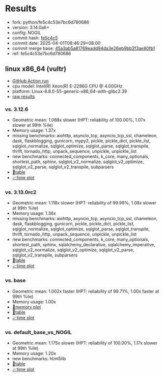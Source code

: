 # Results

- fork: python/fe5c4c53e7bc6d780686
- version: 3.14.0a6+
- config: NOGIL
- commit hash: [fe5c4c5](https://github.com/python/cpython/commit/fe5c4c5)
- commit date: 2025-04-01T08:46:29+08:00
- commit merge base: [45a3ab5a81769eadd94da3e26eb9bb2f3ae80fb1](https://github.com/python/cpython/commit/45a3ab5a81769eadd94da3e26eb9bb2f3ae80fb1)
- ref: fe5c4c53e7bc6d780686

## linux x86_64 (vultr)

- [GitHub Action run](https://github.com/facebookexperimental/free-threading-benchmarking/actions/runs/14204749455)
- cpu model: Intel(R) Xeon(R) E-2286G CPU @ 4.00GHz
- platform: Linux-6.8.0-55-generic-x86_64-with-glibc2.39
- [raw results](bm-20250401-vultr-x86_64-python-fe5c4c53e7bc6d780686-3.14.0a6%2B-fe5c4c5.json)

### vs. 3.12.6

- Geometric mean: 1.088x slower (HPT: reliability of 100.00%, 1.07x slower at 99th %ile)
- Memory usage: 1.37x
- missing benchmarks: aiohttp, asyncio_tcp, asyncio_tcp_ssl, chameleon, dask, flaskblogging, gunicorn, mypy2, pickle, pickle_dict, pickle_list, sqlglot_normalize, sqlglot_optimize, sqlglot_parse, sqlglot_transpile, thrift, tornado_http, unpack_sequence, unpickle, unpickle_list
- new benchmarks: connected_components, k_core, many_optionals, shortest_path, sphinx, sqlglot_v2_normalize, sqlglot_v2_optimize, sqlglot_v2_parse, sqlglot_v2_transpile, subparsers
- [📄table](bm-20250401-vultr-x86_64-python-fe5c4c53e7bc6d780686-3.14.0a6%2B-fe5c4c5-vs-3.12.6.md)
- [📈time plot](bm-20250401-vultr-x86_64-python-fe5c4c53e7bc6d780686-3.14.0a6%2B-fe5c4c5-vs-3.12.6.svg)

### vs. 3.13.0rc2

- Geometric mean: 1.118x slower (HPT: reliability of 99.99%, 1.08x slower at 99th %ile)
- Memory usage: 1.36x
- missing benchmarks: aiohttp, asyncio_tcp, asyncio_tcp_ssl, chameleon, dask, flaskblogging, gunicorn, pickle, pickle_dict, pickle_list, sqlglot_normalize, sqlglot_optimize, sqlglot_parse, sqlglot_transpile, thrift, tornado_http, unpack_sequence, unpickle, unpickle_list
- new benchmarks: connected_components, k_core, many_optionals, shortest_path, sphinx, sqlalchemy_declarative, sqlalchemy_imperative, sqlglot_v2_normalize, sqlglot_v2_optimize, sqlglot_v2_parse, sqlglot_v2_transpile, subparsers
- [📄table](bm-20250401-vultr-x86_64-python-fe5c4c53e7bc6d780686-3.14.0a6%2B-fe5c4c5-vs-3.13.0rc2.md)
- [📈time plot](bm-20250401-vultr-x86_64-python-fe5c4c53e7bc6d780686-3.14.0a6%2B-fe5c4c5-vs-3.13.0rc2.svg)

### vs. base

- Geometric mean: 1.002x faster (HPT: reliability of 99.71%, 1.00x faster at 99th %ile)
- Memory usage: 1.00x
- [🧠memory plot](bm-20250401-vultr-x86_64-python-fe5c4c53e7bc6d780686-3.14.0a6%2B-fe5c4c5-vs-base-mem.svg)
- [📄table](bm-20250401-vultr-x86_64-python-fe5c4c53e7bc6d780686-3.14.0a6%2B-fe5c4c5-vs-base.md)
- [📈time plot](bm-20250401-vultr-x86_64-python-fe5c4c53e7bc6d780686-3.14.0a6%2B-fe5c4c5-vs-base.svg)

### vs. default_base_vs_NOGIL

- Geometric mean: 1.175x slower (HPT: reliability of 100.00%, 1.17x slower at 99th %ile)
- Memory usage: 1.20x
- new benchmarks: html5lib
- [📄table](bm-20250401-vultr-x86_64-python-fe5c4c53e7bc6d780686-3.14.0a6%2B-fe5c4c5-vs-default_base_vs_NOGIL.md)
- [📈time plot](bm-20250401-vultr-x86_64-python-fe5c4c53e7bc6d780686-3.14.0a6%2B-fe5c4c5-vs-default_base_vs_NOGIL.svg)

